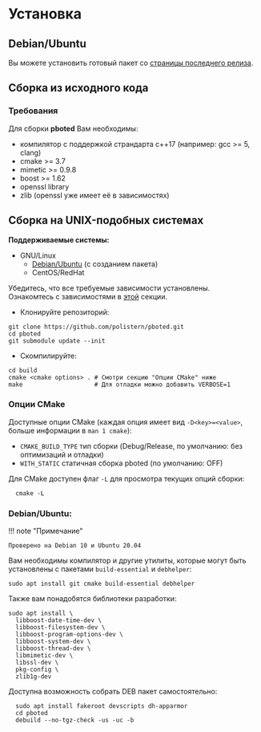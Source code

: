 # Установка

## Debian/Ubuntu

Вы можете установить готовый пакет со [страницы последнего релиза](https://github.com/polistern/pboted/releases/latest).

## Сборка из исходного кода

### Требования

Для сборки **pboted** Вам необходимы:

* компилятор с поддержкой страндарта c++17 (например: gcc >= 5, clang)
* cmake >= 3.7
* mimetic >= 0.9.8
* boost >= 1.62
* openssl library
* zlib (openssl уже имеет её в зависимостях)

## Сборка на UNIX-подобных системах

**Поддерживаемые системы:**

* GNU/Linux
    - [Debian/Ubuntu](#debian-ubuntu) (с созданием пакета)
    - CentOS/RedHat

Убедитесь, что все требуемые зависимости установлены.  
Ознакомтесь с зависимостями в [этой](#Требования) секции.

- Клонируйте репозиторий:

```
git clone https://github.com/polistern/pboted.git
cd pboted
git submodule update --init
```

- Скомпилируйте:

```
cd build
cmake <cmake options> . # Смотри секцию "Опции CMake" ниже
make                    # Для отладки можно добавить VERBOSE=1
```

### Опции CMake

Доступные опции CMake (каждая опция имеет вид `-D<key>=<value>`, больше информации в `man 1 cmake`):

- `CMAKE_BUILD_TYPE` тип сборки (Debug/Release, по умолчанию: без оптимизаций и отладки)
- `WITH_STATIC`      статичная сборка pboted (по умолчанию: OFF)

Для CMake доступен флаг `-L` для просмотра текущих опций сборки:

```
  cmake -L
```

### Debian/Ubuntu:

!!! note "Примечание"

    Проверено на Debian 10 и Ubuntu 20.04

Вам необходимы компилятор и другие утилиты, которые могут быть установлены с пакетами `build-essential` и `debhelper`:

```
sudo apt install git cmake build-essential debhelper
```

Также вам понадобятся библиотеки разработки:

```
sudo apt install \
  libboost-date-time-dev \
  libboost-filesystem-dev \
  libboost-program-options-dev \
  libboost-system-dev \
  libboost-thread-dev \
  libmimetic-dev \
  libssl-dev \
  pkg-config \
  zlib1g-dev
```

Доступна возможность собрать DEB пакет самостоятельно:

```
  sudo apt install fakeroot devscripts dh-apparmor
  cd pboted
  debuild --no-tgz-check -us -uc -b
```
